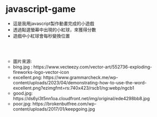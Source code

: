 # javascript-game
<ul><li>這是我用javascript製作動畫完成的小遊戲</li>
<li>透過點選螢幕中出現的小紅球，來獲得分數</li>
<li>遊戲中小紅球會每秒變換位置</li></ul>
</br></br>

<ul type=circle>
  <li>圖片來源:</li>
  <li>bing.jpg : https://www.vecteezy.com/vector-art/552736-exploding-fireworks-logo-vector-icon</li>
  <li>excellent.png: https://www.grammarcheck.me/wp-content/uploads/2023/04/demonstrating-how-to-use-the-word-excellent.png?ezimgfmt=rs:740x423/rscb1/ng:webp/ngcb1</li>
  <li>good.jpg: https://ds6yi3t5nn1oa.cloudfront.net/img/original/ede4298bb8.jpg</li>
  <li>poor.jpg: https://brokenbutfree.com/wp-content/uploads/2017/01/keepgoing.jpg</li>
</ul>
